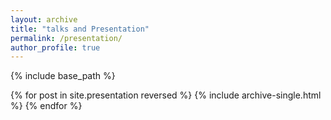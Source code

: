 ```yaml
---
layout: archive
title: "talks and Presentation"
permalink: /presentation/
author_profile: true
---
```


{% include base_path %}

{% for post in site.presentation reversed %}
  {% include archive-single.html %}
{% endfor %}
